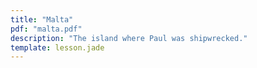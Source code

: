 ```yaml
---
title: "Malta"
pdf: "malta.pdf"
description: "The island where Paul was shipwrecked."
template: lesson.jade
---
```


